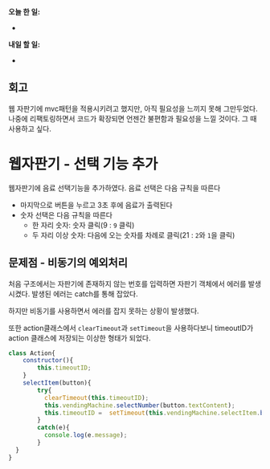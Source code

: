 **오늘 한 일:**

* ​



**내일 할 일:**

* ​



## 회고

웹 자판기에 mvc패턴을 적용시키려고 했지만, 아직 필요성을 느끼지 못해 그만두었다. 나중에 리팩토링하면서 코드가 확장되면 언젠간 불편함과 필요성을 느낄 것이다. 그 때 사용하고 싶다.



# 웹자판기 - 선택 기능 추가

웹자판기에 음료 선택기능을 추가하였다. 음료 선택은 다음 규칙을 따른다

* 마지막으로 버튼을 누르고 3초 후에 음료가 출력된다
* 숫자 선택은 다음 규칙을 따른다
  * 한 자리 숫자: 숫자 클릭(9 : `9` 클릭)
  * 두 자리 이상 숫자: 다음에 오는 숫자를 차례로 클릭(21 : `2`와 `1`을 클릭)



## 문제점 - 비동기의 예외처리

처음 구조에서는 자판기에 존재하지 않는 번호를 입력하면 자판기 객체에서 에러를 발생시켰다. 발생된 에러는 catch를 통해 잡았다.

하지만 비동기를 사용하면서 에러를 잡지 못하는 상황이 발생했다.

또한 action클래스에서 `clearTimeout`과  `setTimeout`을 사용하다보니 timeoutID가 action 클래스에 저장되는 이상한 형태가 되었다.

```javascript
class Action{
    constructor(){
        this.timeoutID;
    }
    selectItem(button){
        try{
          clearTimeout(this.timeoutID);
          this.vendingMachine.selectNumber(button.textContent);
          this.timeoutID =  setTimeout(this.vendingMachine.selectItem.bind(this.vendingMachine), 3000);
        }
        catch(e){
          console.log(e.message);
        }
  }
}
```

